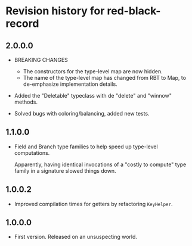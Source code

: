 # Revision history for red-black-record

## 2.0.0.0

- BREAKING CHANGES
    - The constructors for the type-level map are now hidden.
    - The name of the type-level map has changed from RBT to Map, to
      de-emphasize implementation details. 

- Added the "Deletable" typeclass with de "delete" and "winnow" methods.

- Solved bugs with coloring/balancing, added new tests.

## 1.1.0.0

- Field and Branch type families to help speed up type-level computations. 

  Apparently, having identical invocations of a "costly to compute" type family
  in a signature slowed things down.

## 1.0.0.2

- Improved compilation times for getters by refactoring `KeyHelper`.

## 1.0.0.0

- First version. Released on an unsuspecting world.
